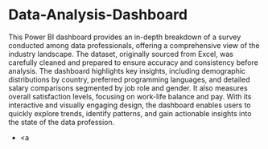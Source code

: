 # Data-Analysis-Dashboard
This Power BI dashboard provides an in-depth breakdown of a survey conducted among data professionals, offering a comprehensive view of the industry landscape.
The dataset, originally sourced from Excel, was carefully cleaned and prepared to ensure accuracy and consistency before analysis. The dashboard highlights 
key insights, including demographic distributions by country, preferred programming languages, and detailed salary comparisons segmented by job role and gender. 
It also measures overall satisfaction levels, focusing on work-life balance and pay. With its interactive and visually engaging design, the dashboard enables 
users to quickly explore trends, identify patterns, and gain actionable insights into the state of the data profession.

- <a 
